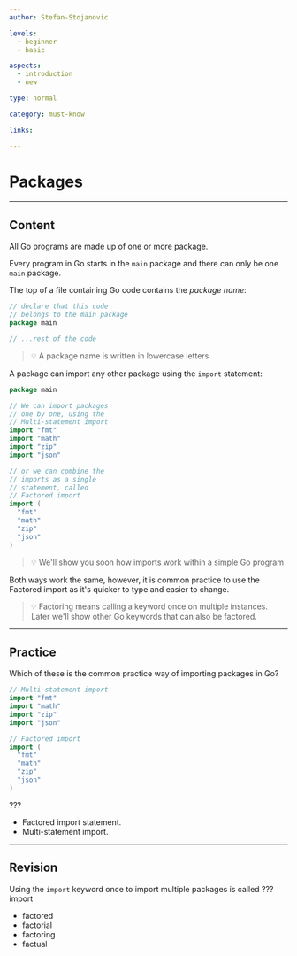 ```yaml
---
author: Stefan-Stojanovic

levels:
  - beginner
  - basic

aspects:
  - introduction
  - new

type: normal

category: must-know

links:

---
```


# Packages

---
## Content

All Go programs are made up of one or more package.

Every program in Go starts in the `main` package and there can only be one `main` package.

The top of a file containing Go code contains the *package name*:

```go
// declare that this code
// belongs to the main package
package main

// ...rest of the code
```

> 💡 A package name is written in lowercase letters

A package can import any other package using the `import` statement:

```Go
package main

// We can import packages
// one by one, using the
// Multi-statement import
import "fmt"
import "math"
import "zip"
import "json"

// or we can combine the
// imports as a single
// statement, called
// Factored import
import (
  "fmt"
  "math"
  "zip"
  "json"
)
```

> 💡 We'll show you soon how imports work within a simple Go program

Both ways work the same, however, it is common practice to use the Factored import as it's quicker to type and easier to change.

> 💡 Factoring means calling a keyword once on multiple instances. Later we'll show other Go keywords that can also be factored.

---
## Practice

Which of these is the common practice way of importing packages in Go?

```go
// Multi-statement import
import "fmt"
import "math"
import "zip"
import "json"

// Factored import
import (
  "fmt"
  "math"
  "zip"
  "json"
)

```

???

* Factored import statement.
* Multi-statement import.

---
## Revision

Using the `import` keyword once to import multiple packages is called ??? import

* factored
* factorial
* factoring
* factual